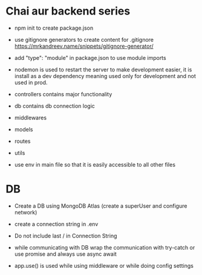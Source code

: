 # Chai aur backend series

- npm init to create package.json
- use gitignore generators to create content for .gitignore https://mrkandreev.name/snippets/gitignore-generator/
- add "type": "module" in package.json to use module imports
- nodemon is used to restart the server to make development easier, it is install as a dev dependency meaning used only for development and not used in prod.
- controllers contains major functionality
- db contains db connection logic
- middlewares
- models
- routes
- utils

- use env in main file so that it is easily accessible to all other files

# DB

- Create a DB using MongoDB Atlas (create a superUser and configure network)
- create a connection string in .env
- Do not include last / in Connection String
- while communicating with DB wrap the communication with try-catch or use promise and always use async await

- app.use() is used while using middleware or while doing config settings
